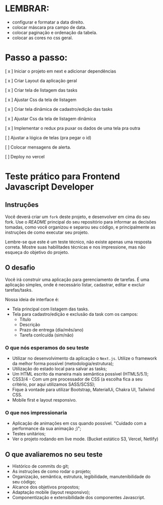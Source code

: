 # LEMBRAR:
  - configurar e formatar a data direito.
  - colocar máscara pra campo de data.
  - colocar paginação e ordenação da tabela.
  - colocar as cores no css geral.


# Passo a passo:
 [ x ] Iniciar o projeto em next e adicionar dependências

 [ x ] Criar Layout da aplicação geral

 [ x ] Criar tela de listagem das tasks

 [ x ] Ajustar Css da tela de listagem

 [ x ] Criar tela dinâmica de cadastro/edição das tasks
 
 [ x ] Ajustar Css da tela de listagem dinâmica

 [ x ] Implementar o redux pra puxar os dados de uma tela pra outra

 [ ] Ajustar a lógica de telas (pra pegar o id)

 [ ] Colocar mensagens de alerta.
 
 [ ] Deploy no vercel

# Teste prático para Frontend Javascript Developer

## Instruções

Você deverá criar um `fork` deste projeto, e desenvolver em cima do seu fork. Use o *README* principal do seu repositório para informar as decisões tomadas, como você organizou e separou seu código, e principalmente as instruções de como executar seu projeto.

Lembre-se que este é um teste técnico, não existe apenas uma resposta correta. Mostre suas habilitades técnicas e nos impressione, mas não esqueça do objetivo do projeto.

## O desafio

Você irá construir uma aplicação para gerenciamento de tarefas. É uma aplicação simples, onde é necessário listar, cadastrar, editar e excluir tarefas/tasks.

Nossa ideia de interface é:

* Tela principal com listagem das tasks. 
* Tela para cadastro/edição e exclusão da task com os campos: 
  - Título
  - Descrição
  - Prazo de entrega (dia/mês/ano)
  - Tarefa conlcuída (sim/não)
  

### O que nós esperamos do seu teste

* Utilizar no desenvolvimento da aplicação o `Next.js`. Utilize o framework da melhor forma possível (metodologia/estrutura);
* Utilização do estado local para salvar as tasks;
* Um HTML escrito da maneira mais semântica possível (HTML5/5.1);
* CSS3/4 - Com um pre processador de CSS (a escolha fica a seu critério, por aqui utilizamos SASS/SCSS);
* Fique à vontade para utilizar Bootstrap, MaterialUi, Chakra UI, Tailwind CSS.
* Mobile first e layout responsivo.

### O que nos impressionaria

* Aplicação de animações em css quando possível. "Cuidado com a performance da sua animação ;)";
* Testes unitários;
* Ver o projeto rodando em live mode. (Bucket estático S3, Vercel, Netlify)

## O que avaliaremos no seu teste

* Histórico de commits do git;
* As instruções de como rodar o projeto;
* Organização, semântica, estrutura, legibilidade, manutenibilidade do seu código;
* Alcance dos objetivos propostos;
* Adaptação mobile (layout responsivo);
* Componentização e extensibilidade dos componentes Javascript.
